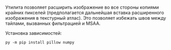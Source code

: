 Утилита позволяет расширить изображение во все стороны копиями крайних пикселей
(предполагается дальнейшая вставка расширенного изображения в текстурный атлас).
Это позволяет избежать швов между тайлами, вызванных фильтрацией и MSAA.

Установка зависимостей:
```
py -m pip install pillow numpy
```
